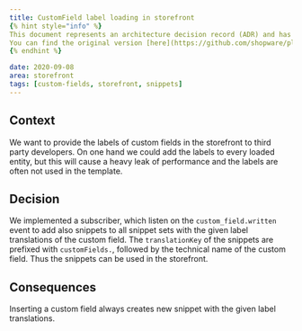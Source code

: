 ```yaml
---
title: CustomField label loading in storefront
{% hint style="info" %}
This document represents an architecture decision record (ADR) and has been mirrored from the ADR section in our Shopware 6 repository.
You can find the original version [here](https://github.com/shopware/platform/blob/trunk/adr/2020-09-08-custom-field-label-loading-in-storefront.md)
{% endhint %}

date: 2020-09-08
area: storefront
tags: [custom-fields, storefront, snippets]
--- 
```


## Context

We want to provide the labels of custom fields in the storefront to third party developers.
On one hand we could add the labels to every loaded entity, but this will cause a heavy leak of performance and the labels
are often not used in the template.

## Decision

We implemented a subscriber, which listen on the `custom_field.written` event to add also snippets to all snippet sets with
the given label translations of the custom field. The `translationKey` of the snippets are prefixed with `customFields.`,
followed by the technical name of the custom field. Thus the snippets can be used in the storefront.

## Consequences

Inserting a custom field always creates new snippet with the given label translations.
